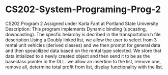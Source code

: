 # CS202-System-Programing-Prog-2
CS202 Program 2 Assigned under Karla Fant at Portland State University
Description:
This program implements Dynamic binding (upcasting, downcasting). The specfic heiarchy is decribed in the transportation.h file description.Using a Doubly linked list, we allow the user to select from 3 rental unit vehicles (derived classes) and we then prompt for general data and then speacilized data based on the rental type selected. We store that data intialized to a newly created object and then send it to be as the baseclass pointer in the DLL. we allow an insertion to the list, remove one, remove all, determine total profit from list, display functionality with the list.
